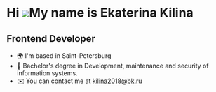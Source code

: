 Hi ![](https://user-images.githubusercontent.com/18350557/176309783-0785949b-9127-417c-8b55-ab5a4333674e.gif)My name is Ekaterina Kilina
========================================================================================================================================

Frontend Developer
-------------------------

* 🌍  I'm based in Saint-Petersburg
* 🧠  Bachelor's degree in Development, maintenance and security of information systems.
* ✉️  You can contact me at [kilina2018@bk.ru](mailto:kilina2018@bk.ru)



